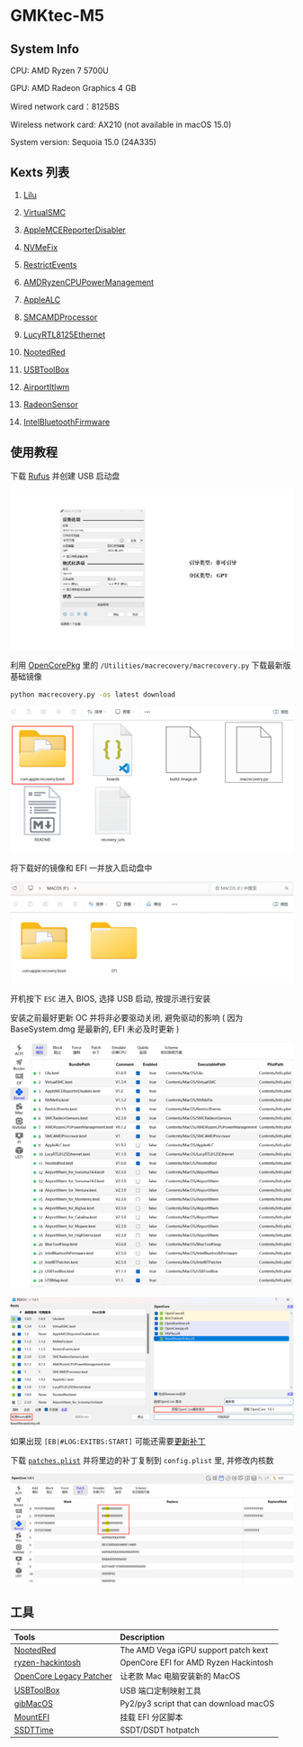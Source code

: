 # GMKtec-M5

## System Info

CPU: AMD Ryzen 7 5700U

GPU: AMD Radeon Graphics 4 GB

Wired network card：8125BS

Wireless network card: AX210 (not available in macOS 15.0)

System version: Sequoia 15.0 (24A335)

## Kexts 列表

1. [Lilu](https://github.com/acidanthera/Lilu)

2. [VirtualSMC](https://github.com/acidanthera/VirtualSMC)

3. [AppleMCEReporterDisabler](https://dortania.github.io/OpenCore-Install-Guide/ktext.html#extras)

4. [NVMeFix](https://github.com/acidanthera/NVMeFix)

5. [RestrictEvents](https://github.com/acidanthera/RestrictEvents)

6. [AMDRyzenCPUPowerManagement](https://github.com/trulyspinach/SMCAMDProcessor)

7. [AppleALC](https://github.com/acidanthera/AppleALC)

8. [SMCAMDProcessor](https://github.com/trulyspinach/SMCAMDProcessor)

9. [LucyRTL8125Ethernet](https://github.com/Mieze/LucyRTL8125Ethernet)

10. [NootedRed](https://github.com/ChefKissInc/NootedRed)

11. [USBToolBox](https://github.com/USBToolBox/kext)

12. [AirportItlwm](https://github.com/OpenIntelWireless/itlwm)

13. [RadeonSensor](https://github.com/ChefKissInc/RadeonSensor)

14. [IntelBluetoothFirmware](https://github.com/OpenIntelWireless/IntelBluetoothFirmware)

## 使用教程

下载 [Rufus](https://rufus.ie/zh) 并创建 USB 启动盘

![image1](./assets/image1.png)

利用 [OpenCorePkg](https://github.com/acidanthera/OpenCorePkg/releases) 里的 `/Utilities/macrecovery/macrecovery.py` 下载最新版基础镜像

```sh
python macrecovery.py -os latest download
```

![image2](./assets/image2.png)

将下载好的镜像和 EFI 一并放入启动盘中

![image3](./assets/image3.png)

开机按下 `ESC` 进入 BIOS, 选择 USB 启动, 按提示进行安装

安装之前最好更新 OC 并将非必要驱动关闭, 避免驱动的影响 ( 因为 BaseSystem.dmg 是最新的, EFI 未必及时更新 )

![image4](./assets/image4.png)

![image5](./assets/image5.png)

如果出现 `[EB|#LOG:EXITBS:START]` 可能还需要[更新补丁](https://dortania.github.io/OpenCore-Install-Guide/troubleshooting/extended/kernel-issues.html#kernel-patch-issues)

下载 [`patches.plist`](https://github.com/AMD-OSX/AMD_Vanilla) 并将里边的补丁复制到 `config.plist` 里, 并修改内核数

![image6](./assets/image6.png)

## 工具

| Tools                                                                         | Description                            |
| :---------------------------------------------------------------------------- | :------------------------------------- |
| [NootedRed](https://github.com/ChefKissInc/NootedRed)                         | The AMD Vega iGPU support patch kext   |
| [ryzen-hackintosh](https://github.com/mikigal/ryzen-hackintosh)               | OpenCore EFI for AMD Ryzen Hackintosh  |
| [OpenCore Legacy Patcher](https://dortania.github.io/OpenCore-Legacy-Patcher) | 让老款 Mac 电脑安装新的 MacOS          |
| [USBToolBox](https://github.com/USBToolBox/tool)                              | USB 端口定制映射工具                   |
| [gibMacOS](https://github.com/corpnewt/gibMacOS)                              | Py2/py3 script that can download macOS |
| [MountEFI](https://github.com/corpnewt/MountEFI)                              | 挂载 EFI 分区脚本                      |
| [SSDTTime](https://github.com/corpnewt/SSDTTime)                              | SSDT/DSDT hotpatch                     |
